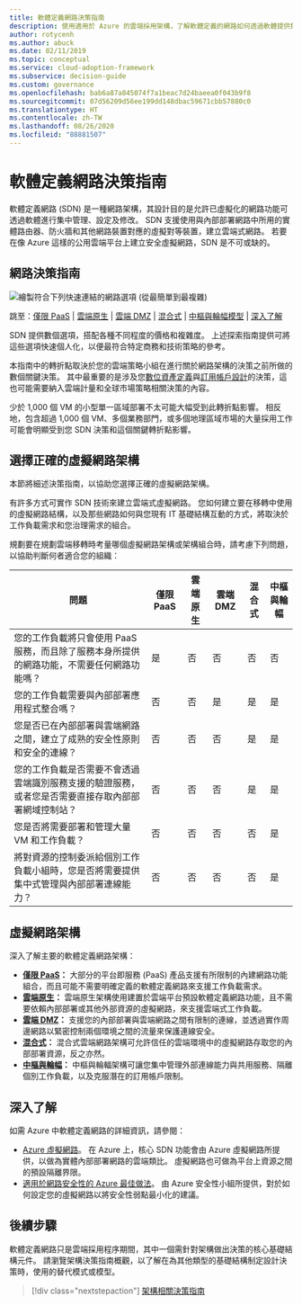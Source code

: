```yaml
---
title: 軟體定義網路決策指南
description: 使用適用於 Azure 的雲端採用架構，了解軟體定義的網路如何透過軟體提供集中管理的虛擬化網路功能。
author: rotycenh
ms.author: abuck
ms.date: 02/11/2019
ms.topic: conceptual
ms.service: cloud-adoption-framework
ms.subservice: decision-guide
ms.custom: governance
ms.openlocfilehash: bab6a87a845074f7a1beac7d24baeea0f043b9f8
ms.sourcegitcommit: 07d56209d56ee199dd148dbac59671cbb57880c0
ms.translationtype: HT
ms.contentlocale: zh-TW
ms.lasthandoff: 08/26/2020
ms.locfileid: "88881507"
---
```

# <a name="software-defined-networking-decision-guide"></a>軟體定義網路決策指南

軟體定義網路 (SDN) 是一種網路架構，其設計目的是允許已虛擬化的網路功能可透過軟體進行集中管理、設定及修改。 SDN 支援使用與內部部署網路中所用的實體路由器、防火牆和其他網路裝置對應的虛擬對等裝置，建立雲端式網路。 若要在像 Azure 這樣的公用雲端平台上建立安全虛擬網路，SDN 是不可或缺的。

## <a name="networking-decision-guide"></a>網路決策指南

![繪製符合下列快速連結的網路選項 (從最簡單到最複雜)](../../_images/decision-guides/decision-guide-software-defined-network.png)

跳至：[僅限 PaaS](./paas-only.md) | [雲端原生](./cloud-native.md) | [雲端 DMZ](./cloud-dmz.md) | [混合式](./hybrid.md) | [中樞與輪幅模型](./hub-spoke.md) | [深入了解](#learn-more)

SDN 提供數個選項，搭配各種不同程度的價格和複雜度。 上述探索指南提供可將這些選項快速個人化，以便最符合特定商務和技術策略的參考。

本指南中的轉折點取決於您的雲端策略小組在進行關於網路架構的決策之前所做的數個關鍵決策。 其中最重要的是涉及您[數位資產定義](../../digital-estate/index.md)與[訂用帳戶設計](../subscriptions/index.md)的決策，這也可能需要納入雲端計量和全球市場策略相關決策的內容。

少於 1,000 個 VM 的小型單一區域部署不太可能大幅受到此轉折點影響。 相反地，包含超過 1,000 個 VM、多個業務部門，或多個地理區域市場的大量採用工作可能會明顯受到您 SDN 決策和這個關鍵轉折點影響。

## <a name="choose-the-right-virtual-networking-architectures"></a>選擇正確的虛擬網路架構

本節將細述決策指南，以協助您選擇正確的虛擬網路架構。

有許多方式可實作 SDN 技術來建立雲端式虛擬網路。 您如何建立要在移轉中使用的虛擬網路結構，以及那些網路如何與您現有 IT 基礎結構互動的方式，將取決於工作負載需求和您治理需求的組合。

規劃要在規劃雲端移轉時考量哪個虛擬網路架構或架構組合時，請考慮下列問題，以協助判斷何者適合您的組織：

| 問題 | 僅限 PaaS | 雲端原生 | 雲端 DMZ | 混合式 | 中樞與輪幅 |
|-----|-----|-----|-----|-----|-----|
| 您的工作負載將只會使用 PaaS 服務，而且除了服務本身所提供的網路功能，不需要任何網路功能嗎？ | 是 | 否 | 否 | 否 | 否 |
| 您的工作負載需要與內部部署應用程式整合嗎？ | 否 | 否 | 是 | 是 | 是 |
| 您是否已在內部部署與雲端網路之間，建立了成熟的安全性原則和安全的連線？ | 否 | 否 | 否 | 是 | 是 |
| 您的工作負載是否需要不會透過雲端識別服務支援的驗證服務，或者您是否需要直接存取內部部署網域控制站？ | 否 | 否 | 否 | 是 | 是 |
| 您是否將需要部署和管理大量 VM 和工作負載？ | 否 | 否 | 否 | 否 | 是 |
| 將對資源的控制委派給個別工作負載小組時，您是否將需要提供集中式管理與內部部署連線能力？ | 否 | 否 | 否 | 否 | 是 |

## <a name="virtual-networking-architectures"></a>虛擬網路架構

深入了解主要的軟體定義網路架構：

- **[僅限 PaaS](./paas-only.md)：** 大部分的平台即服務 (PaaS) 產品支援有所限制的內建網路功能組合，而且可能不需要明確定義的軟體定義網路來支援工作負載需求。
- **[雲端原生](./cloud-native.md)：** 雲端原生架構使用建置於雲端平台預設軟體定義網路功能，且不需要依賴內部部署或其他外部資源的虛擬網路，來支援雲端式工作負載。
- **[雲端 DMZ](./cloud-dmz.md)：** 支援您的內部部署與雲端網路之間有限制的連線，並透過實作周邊網路以緊密控制兩個環境之間的流量來保護連線安全。
- **[混合式](./hybrid.md)：** 混合式雲端網路架構可允許信任的雲端環境中的虛擬網路存取您的內部部署資源，反之亦然。
- **[中樞與輪幅](./hub-spoke.md)：** 中樞與輪輻架構可讓您集中管理外部連線能力與共用服務、隔離個別工作負載，以及克服潛在的訂用帳戶限制。

## <a name="learn-more"></a>深入了解

如需 Azure 中軟體定義網路的詳細資訊，請參閱：

- [Azure 虛擬網路](/azure/virtual-network/virtual-networks-overview)。 在 Azure 上，核心 SDN 功能會由 Azure 虛擬網路所提供，以做為實體內部部署網路的雲端類比。 虛擬網路也可做為平台上資源之間的預設隔離界限。
- [適用於網路安全性的 Azure 最佳做法](/azure/security/fundamentals/network-best-practices)。 由 Azure 安全性小組所提供，對於如何設定您的虛擬網路以將安全性弱點最小化的建議。

## <a name="next-steps"></a>後續步驟

軟體定義網路只是雲端採用程序期間，其中一個需針對架構做出決策的核心基礎結構元件。 請瀏覽架構決策指南概觀，以了解在為其他類型的基礎結構制定設計決策時，使用的替代模式或模型。

> [!div class="nextstepaction"]
> [架構相關決策指南](../index.md)
